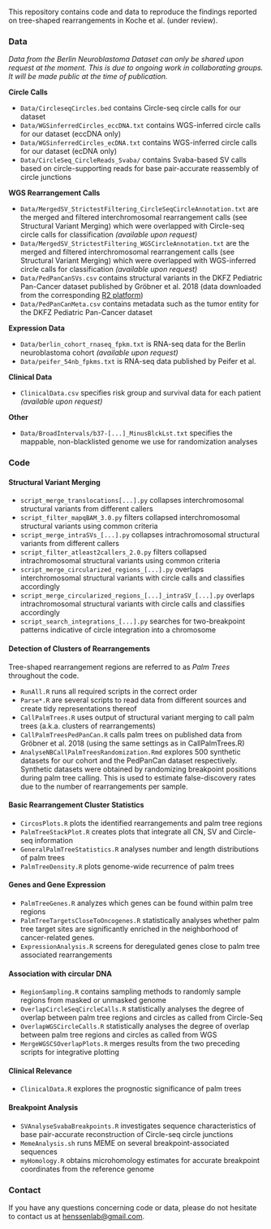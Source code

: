 This repository contains code and data to reproduce the findings reported on tree-shaped rearrangements in Koche et al. (under review).

### Data

*Data from the Berlin Neuroblastoma Dataset can only be shared upon request at the moment. This is due to ongoing work in collaborating groups. It will be made public at the time of publication.*

**Circle Calls**
- `Data/CircleseqCircles.bed` contains Circle-seq circle calls for our dataset
- `Data/WGSinferredCircles_eccDNA.txt` contains WGS-inferred circle calls for our dataset (eccDNA only)
- `Data/WGSinferredCircles_ecDNA.txt` contains WGS-inferred circle calls for our dataset (ecDNA only)
- `Data/CircleSeq_CircleReads_Svaba/` contains Svaba-based SV calls based on circle-supporting reads for base pair-accurate reassembly of circle junctions

**WGS Rearrangement Calls**
- `Data/MergedSV_StrictestFiltering_CircleSeqCircleAnnotation.txt` are the merged and filtered interchromosomal rearrangement calls (see Structural Variant Merging) which were overlapped with Circle-seq circle calls for classification *(available upon request)*
- `Data/MergedSV_StrictestFiltering_WGSCircleAnnotation.txt` are the merged and filtered interchromosomal rearrangement calls (see Structural Variant Merging) which were overlapped with WGS-inferred circle calls for classification *(available upon request)*
- `Data/PedPanCanSVs.csv` contains structural variants in the DKFZ Pediatric Pan-Cancer dataset published by Gröbner et al. 2018 (data downloaded from the corresponding [R2 platform](https://hgserver1.amc.nl/cgi-bin/r2/main.cgi?&dscope=DKFZ_PED&option=about_dscope))
- `Data/PedPanCanMeta.csv` contains metadata such as the tumor entity for the DKFZ Pediatric Pan-Cancer dataset

**Expression Data**
- `Data/berlin_cohort_rnaseq_fpkm.txt` is RNA-seq data for the Berlin neuroblastoma cohort *(available upon request)*
- `Data/peifer_54nb_fpkms.txt` is RNA-seq data published by Peifer et al.

**Clinical Data**
- `ClinicalData.csv` specifies risk group and survival data for each patient *(available upon request)*

**Other**
- `Data/BroadIntervals/b37-[...]_MinusBlckLst.txt` specifies the mappable, non-blacklisted genome we use for randomization analyses


### Code

#### Structural Variant Merging
- `script_merge_translocations[...].py` collapses interchromosomal structural variants from different callers
- `script_filter_mapqBAM_3.0.py` filters collapsed interchromosomal structural variants using common criteria
- `script_merge_intraSVs_[...].py` collapses intrachromosomal structural variants from different callers
- `script_filter_atleast2callers_2.0.py` filters collapsed intrachromosomal structural variants using common criteria
- `script_merge_circularized_regions_[...].py` overlaps interchromosomal structural variants with circle calls and classifies accordingly
- `script_merge_circularized_regions_[...]_intraSV_[...].py` overlaps intrachromosomal structural variants with circle calls and classifies accordingly
- `script_search_integrations_[...].py` searches for two-breakpoint patterns indicative of circle integration into a chromosome

#### Detection of Clusters of Rearrangements
Tree-shaped rearrangement regions are referred to as *Palm Trees* throughout the code.
- `RunAll.R` runs all required scripts in the correct order
- `Parse*.R` are several scripts to read data from different sources and create tidy representations thereof
- `CallPalmTrees.R` uses output of structural variant merging to call palm trees (a.k.a. clusters of rearrangements)
- `CallPalmTreesPedPanCan.R` calls palm trees on published data from Gröbner et al. 2018 (using the same settings as in CallPalmTrees.R)
- `AnalyseNBCallPalmTreesRandomization.Rmd` explores 500 synthetic datasets for our cohort and the PedPanCan dataset respectively. Synthetic datasets were obtained by randomizing breakpoint positions during palm tree calling. This is used to estimate false-discovery rates due to the number of rearrangements per sample.

#### Basic Rearrangement Cluster Statistics
- `CircosPlots.R` plots the identified rearrangements and palm tree regions
- `PalmTreeStackPlot.R` creates plots that integrate all CN, SV and Circle-seq information
- `GeneralPalmTreeStatistics.R` analyses number and length distributions of palm trees
- `PalmTreeDensity.R` plots genome-wide recurrence of palm trees

#### Genes and Gene Expression
- `PalmTreeGenes.R` analyzes which genes can be found within palm tree regions
- `PalmTreeTargetsCloseToOncogenes.R` statistically analyses whether palm tree target sites are significantly enriched in the neighborhood of cancer-related genes.
- `ExpressionAnalysis.R` screens for deregulated genes close to palm tree associated rearrangements

#### Association with circular DNA
- `RegionSampling.R` contains sampling methods to randomly sample regions from masked or unmasked genome
- `OverlapCircleSeqCircleCalls.R` statistically analyses the degree of overlap between palm tree regions and circles as called from Circle-Seq
- `OverlapWGSCircleCalls.R` statistically analyses the degree of overlap between palm tree regions and circles as called from WGS
- `MergeWGSCSOverlapPlots.R` merges results from the two preceding scripts for integrative plotting

#### Clinical Relevance
- `ClinicalData.R` explores the prognostic significance of palm trees

#### Breakpoint Analysis
- `SVAnalyseSvabaBreakpoints.R` investigates sequence characteristics of base pair-accurate reconstruction of Circle-seq circle junctions
- `MemeAnalysis.sh` runs MEME on several breakpoint-associated sequences
- `myHomology.R` obtains microhomology estimates for accurate breakpoint coordinates from the reference genome

### Contact
If you have any questions concerning code or data, please do not hesitate to contact us at henssenlab@gmail.com.
